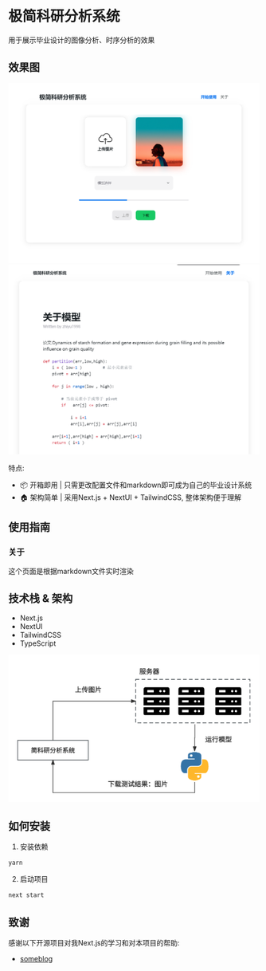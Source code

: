 # 极简科研分析系统

用于展示毕业设计的图像分析、时序分析的效果

## 效果图 
![home](./md-images/home.png)
![about](./md-images/about.png)

特点:
- 📦 开箱即用 | 只需更改配置文件和markdown即可成为自己的毕业设计系统
- 🏠 架构简单 | 采用Next.js + NextUI + TailwindCSS, 整体架构便于理解

## 使用指南

### 关于
这个页面是根据markdown文件实时渲染

## 技术栈 & 架构
- Next.js
- NextUI
- TailwindCSS
- TypeScript

![architecture](./md-images/architecture.png)

## 如何安装
1. 安装依赖
```bash
yarn
```

2. 启动项目
```bash
next start
```

## 致谢
感谢以下开源项目对我Next.js的学习和对本项目的帮助:
- [someblog](https://github.com/somehq/someblog)